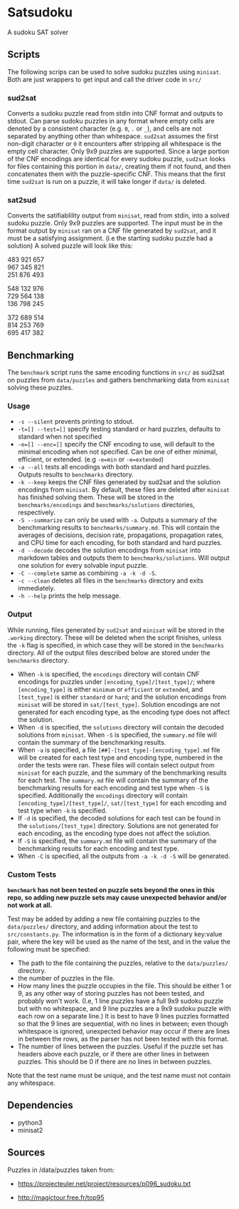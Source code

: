 # Satsudoku
A sudoku SAT solver

## Scripts
The following scrips can be used to solve sudoku puzzles using `minisat`. Both
are just wrappers to get input and call the driver code in `src/`
### sud2sat
Converts a sudoku puzzle read from stdin into CNF format and outputs to stdout.
Can parse sudoku puzzles in any format where empty cells are denoted by a consistent character (e.g. `0`, `.` or `_`), and cells are not separated by anything other than whitespace. `sud2sat` assumes the first non-digit character or `0` it encounters after stripping all whitespace is the empty cell character. Only 9x9 puzzles are supported. Since a large portion of the CNF encodings are identical for every sudoku puzzle, `sud2sat` looks for files containing this portion in `data/`, creating them if not found, and then concatenates them with the puzzle-specific CNF. This means that the first time `sud2sat` is run on a puzzle, it will take longer if `data/` is deleted.
### sat2sud
Converts the satifiablility output from `minisat`, read from stdin, into a solved sudoku puzzle.
Only 9x9 puzzles are supported. The input must be in the format output by `minisat` ran on a CNF file generated by `sud2sat`, and it must be a satisfying assignment. (i.e the starting sudoku puzzle had a solution) A solved puzzle will look like this:  

483 921 657  
967 345 821   
251 876 493   

548 132 976  
729 564 138   
136 798 245   
 
372 689 514   
814 253 769   
695 417 382  

## Benchmarking
The `benchmark` script runs the same encoding functions in `src/` as sud2sat on puzzles from `data/puzzles` and gathers benchmarking data from `minisat` solving these puzzles. 
### Usage
-  `-s --silent` prevents printing to stdout.
- `-t=[] --test=[]` specify testing standard or hard puzzles, defaults to standard when not specified
- `-e=[] --enc=[]` specify the CNF encoding to use, will default to the minimal encoding when not specified. Can be one of either minimal, efficient, or extended. (e.g `-e=min` or `-e=extended`)
- `-a --all` tests all encodings with both standard and hard puzzles. Outputs results to `benchmarks` directory.
- `-k --keep` keeps the CNF files generated by sud2sat and the solution encodings from `minisat`. By default, these files are deleted after `minisat` has finished solving them. These will be stored in the `benchmarks/encodings` and `benchmarks/solutions` directories, respectively.
- `-S --summarize` can only be used with `-a`. Outputs a summary of the benchmarking results to `benchmarks/summary.md`. This will contain the averages of decisions, decision rate, propagations, propagation rates, and CPU time for each encoding, for both standard and hard puzzles.
- `-d --decode` decodes the solution encodings from `minisat` into markdown tables and outputs them to `benchmarks/solutions`. Will output one solution for every solvable input puzzle.
- `-C --complete` same as combining `-a -k -d -S`.
- `-c --clean` deletes all files in the `benchmarks` directory and exits immediately.
- `-h --help` prints the help message.

### Output
While running, files generated by `sud2sat` and `minisat` will be stored in the `.working` directory. These will be deleted when the script finishes, unless the `-k` flag is specified, in which case they will be stored in the `benchmarks` directory.
All of the output files described below are stored under the `benchmarks` directory.
- When `-k` is specified, the `encodings` directory will contain CNF encodings for puzzles under `[encoding_type]/[test_type]/`; where `[encoding_type]` is either `minimum` or `efficient` or `extended`, and `[test_type]` is either `standard` or `hard`; and the solution encodings from `minisat` will be stored in `sat/[test_type]`. Solution encodings are not generated for each encoding type, as the encoding type does not affect the solution.
- When `-d` is specified, the `solutions` directory will contain the decoded solutions from `minisat`. When `-S` is specified, the `summary.md` file will contain the summary of the benchmarking results.
- When `-a` is specified, a file `[##]-[test_type]-[encoding_type].md` file will be created for each test type and encoding type, numbered in the order the tests were ran. These files will contain select output from `minisat` for each puzzle, and the summary of the benchmarking results for each test. The `summary.md` file will contain the summary of the benchmarking results for each encoding and test type when `-S` is specified. Additionally the `encodings` directory will contain `[encoding_type]/[test_type]/`, `sat/[test_type]` for each encoding and test type when `-k` is specified.
- If `-d` is specified, the decoded solutions for each test can be found in the `solutions/[test_type]` directory. Solutions are not generated for each encoding, as the encoding type does not affect the solution.
- If `-S` is specified, the `summary.md` file will contain the summary of the benchmarking results for each encoding and test type.
- When `-C` is specified, all the outputs from `-a -k -d -S` will be generated.

### Custom Tests

**`benchmark` has not been tested on puzzle sets beyond the ones in this repo, so adding new puzzle sets may cause unexpected behavior and/or not work at all.**

Test may be added by adding a new file containing puzzles to the `data/puzzles/` directory, and adding information about the test to `src/constants.py`.
The information is in the form of a dictionary key:value pair, where the key will be used as the name of the test, and in the value the following must be specified:
- The path to the file containing the puzzles, relative to the `data/puzzles/` directory.
- the number of puzzles in the file.
- How many lines the puzzle occupies in the file. This should be either 1 or 9, as any other way of storing puzzles has not been tested, and probably won't work. (I.e, 1 line puzzles have a full 9x9 sudoku puzzle but with no whitespace, and 9 line puzzles are a 9x9 sudoku puzzle with each row on a separate line.) It is best to have 9 lines puzzles formatted so that the 9 lines are sequential, with no lines in between; even though whitespace is ignored, unexpected behavior may occur if there are lines in between the rows, as the parser has not been tested with this format.
- The number of lines between the puzzles. Useful if the puzzle set has headers above each puzzle, or if there are other lines in between puzzles. This should be 0 if there are no lines in between puzzles.

Note that the test name must be unique, and the test name must not contain any whitespace.

## Dependencies
- python3
- minisat2

## Sources
Puzzles in /data/puzzles taken from:

- https://projecteuler.net/project/resources/p096_sudoku.txt

- http://magictour.free.fr/top95
